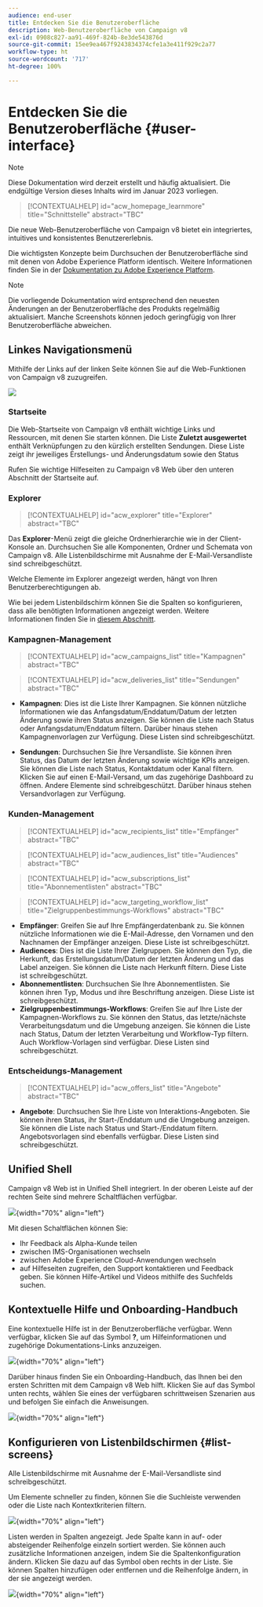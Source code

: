 ```yaml
---
audience: end-user
title: Entdecken Sie die Benutzeroberfläche
description: Web-Benutzeroberfläche von Campaign v8
exl-id: 0908c827-aa91-469f-824b-8e3de543876d
source-git-commit: 15ee9ea467f9243834374cfe1a3e411f929c2a77
workflow-type: ht
source-wordcount: '717'
ht-degree: 100%

---
```


# Entdecken Sie die Benutzeroberfläche {#user-interface}

>[!NOTE]
>
>Diese Dokumentation wird derzeit erstellt und häufig aktualisiert. Die endgültige Version dieses Inhalts wird im Januar 2023 vorliegen.

>[!CONTEXTUALHELP]
>id="acw_homepage_learnmore"
>title="Schnittstelle"
>abstract="TBC"

Die neue Web-Benutzeroberfläche von Campaign v8 bietet ein integriertes, intuitives und konsistentes Benutzererlebnis.

Die wichtigsten Konzepte beim Durchsuchen der Benutzeroberfläche sind mit denen von Adobe Experience Platform identisch. Weitere Informationen finden Sie in der [Dokumentation zu Adobe Experience Platform](https://experienceleague.adobe.com/docs/experience-platform/landing/platform-ui/ui-guide.html?lang=de#adobe-experience-platform-ui-guide).

>[!NOTE]
>
>Die vorliegende Dokumentation wird entsprechend den neuesten Änderungen an der Benutzeroberfläche des Produkts regelmäßig aktualisiert. Manche Screenshots können jedoch geringfügig von Ihrer Benutzeroberfläche abweichen.


<!--
* console + web interface (overview, why use each of them)
* web UI made up of read-only lists that can be configured, show how to add columns
-->

## Linkes Navigationsmenü

Mithilfe der Links auf der linken Seite können Sie auf die Web-Funktionen von Campaign v8 zuzugreifen.

![](assets/home.png)

### Startseite

Die Web-Startseite von Campaign v8 enthält wichtige Links und Ressourcen, mit denen Sie starten können. Die Liste **Zuletzt ausgewertet** enthält Verknüpfungen zu den kürzlich erstellten Sendungen. Diese Liste zeigt ihr jeweiliges Erstellungs- und Änderungsdatum sowie den Status

<!--
* Banner
* KPIs on email channel (cross-deliveries): open rate, delivery rate, etc
* Recent items
* Learning cards
-->

Rufen Sie wichtige Hilfeseiten zu Campaign v8 Web über den unteren Abschnitt der Startseite auf.

<!--
show global KPIs, recent items + left menu to access features)
CONTROL PANEL not alpha
Global report not alpha
-->

### Explorer

>[!CONTEXTUALHELP]
>id="acw_explorer"
>title="Explorer"
>abstract="TBC"

Das **Explorer**-Menü zeigt die gleiche Ordnerhierarchie wie in der Client-Konsole an. Durchsuchen Sie alle Komponenten, Ordner und Schemata von Campaign v8. Alle Listenbildschirme mit Ausnahme der E-Mail-Versandliste sind schreibgeschützt.

Welche Elemente im Explorer angezeigt werden, hängt von Ihren Benutzerberechtigungen ab.

Wie bei jedem Listenbildschirm können Sie die Spalten so konfigurieren, dass alle benötigten Informationen angezeigt werden. Weitere Informationen finden Sie in [diesem Abschnitt](#list-screens).
<!--
Explorer' menu in web UI to navigate through console content: console navtree second view in addition to the left menu lists with filters. The Explorer gives the real folder hierarchy from the console. Make sure you find your deliveries in sub-folders. All lists can be accessed in read-only. No Create/Edit. You can configure lists (colums). All schema fields, linked tables are available. 

If you need to view your lists of recipients (age, gender), transactions or live transactional messages. To view each/edit -> console.

Navtree view depends on permissions (same as console).
-->

### Kampagnen-Management

>[!CONTEXTUALHELP]
>id="acw_campaigns_list"
>title="Kampagnen"
>abstract="TBC"

>[!CONTEXTUALHELP]
>id="acw_deliveries_list"
>title="Sendungen"
>abstract="TBC"

* **Kampagnen**: Dies ist die Liste Ihrer Kampagnen. Sie können nützliche Informationen wie das Anfangsdatum/Enddatum/Datum der letzten Änderung sowie ihren Status anzeigen. Sie können die Liste nach Status oder Anfangsdatum/Enddatum filtern. Darüber hinaus stehen Kampagnenvorlagen zur Verfügung. Diese Listen sind schreibgeschützt.

* **Sendungen**: Durchsuchen Sie Ihre Versandliste. Sie können ihren Status, das Datum der letzten Änderung sowie wichtige KPIs anzeigen. Sie können die Liste nach Status, Kontaktdatum oder Kanal filtern. Klicken Sie auf einen E-Mail-Versand, um das zugehörige Dashboard zu öffnen. Andere Elemente sind schreibgeschützt. Darüber hinaus stehen Versandvorlagen zur Verfügung.

### Kunden-Management

>[!CONTEXTUALHELP]
>id="acw_recipients_list"
>title="Empfänger"
>abstract="TBC"

>[!CONTEXTUALHELP]
>id="acw_audiences_list"
>title="Audiences"
>abstract="TBC"

>[!CONTEXTUALHELP]
>id="acw_subscriptions_list"
>title="Abonnementlisten"
>abstract="TBC"

>[!CONTEXTUALHELP]
>id="acw_targeting_workflow_list"
>title="Zielgruppenbestimmungs-Workflows"
>abstract="TBC"

* **Empfänger**: Greifen Sie auf Ihre Empfängerdatenbank zu. Sie können nützliche Informationen wie die E-Mail-Adresse, den Vornamen und den Nachnamen der Empfänger anzeigen. Diese Liste ist schreibgeschützt.
* **Audiences**: Dies ist die Liste Ihrer Zielgruppen. Sie können den Typ, die Herkunft, das Erstellungsdatum/Datum der letzten Änderung und das Label anzeigen. Sie können die Liste nach Herkunft filtern. Diese Liste ist schreibgeschützt.
* **Abonnementlisten**: Durchsuchen Sie Ihre Abonnementlisten. Sie können ihren Typ, Modus und ihre Beschriftung anzeigen. Diese Liste ist schreibgeschützt.
* **Zielgruppenbestimmungs-Workflows**: Greifen Sie auf Ihre Liste der Kampagnen-Workflows zu. Sie können den Status, das letzte/nächste Verarbeitungsdatum und die Umgebung anzeigen. Sie können die Liste nach Status, Datum der letzten Verarbeitung und Workflow-Typ filtern. Auch Workflow-Vorlagen sind verfügbar. Diese Listen sind schreibgeschützt.

### Entscheidungs-Management

>[!CONTEXTUALHELP]
>id="acw_offers_list"
>title="Angebote"
>abstract="TBC"

* **Angebote**: Durchsuchen Sie Ihre Liste von Interaktions-Angeboten. Sie können ihren Status, ihr Start-/Enddatum und die Umgebung anzeigen. Sie können die Liste nach Status und Start-/Enddatum filtern. Angebotsvorlagen sind ebenfalls verfügbar. Diese Listen sind schreibgeschützt.

## Unified Shell

Campaign v8 Web ist in Unified Shell integriert. In der oberen Leiste auf der rechten Seite sind mehrere Schaltflächen verfügbar.

![](assets/unified-shell.png){width="70%" align="left"}

Mit diesen Schaltflächen können Sie:

* Ihr Feedback als Alpha-Kunde teilen
* zwischen IMS-Organisationen wechseln
* zwischen Adobe Experience Cloud-Anwendungen wechseln
* auf Hilfeseiten zugreifen, den Support kontaktieren und Feedback geben. Sie können Hilfe-Artikel und Videos mithilfe des Suchfelds suchen.

<!--
Org / Sub-org switcher to switch between instances. Only one for Alpha. Later: intermerdiate screen with Control Panel (beta). if v8 + ACS with one card per ACS instance. Maybe quickly explain the menu for Alpha?
-->

## Kontextuelle Hilfe und Onboarding-Handbuch

Eine kontextuelle Hilfe ist in der Benutzeroberfläche verfügbar. Wenn verfügbar, klicken Sie auf das Symbol **?**, um Hilfeinformationen und zugehörige Dokumentations-Links anzuzeigen.

![](assets/context-help.png){width="70%" align="left"}

Darüber hinaus finden Sie ein Onboarding-Handbuch, das Ihnen bei den ersten Schritten mit dem Campaign v8 Web hilft. Klicken Sie auf das Symbol unten rechts, wählen Sie eines der verfügbaren schrittweisen Szenarien aus und befolgen Sie einfach die Anweisungen.

![](assets/onboarding.png){width="70%" align="left"}

## Konfigurieren von Listenbildschirmen {#list-screens}

Alle Listenbildschirme mit Ausnahme der E-Mail-Versandliste sind schreibgeschützt.

Um Elemente schneller zu finden, können Sie die Suchleiste verwenden oder die Liste nach Kontextkriterien filtern.

![](assets/filter.png){width="70%" align="left"}

Listen werden in Spalten angezeigt. Jede Spalte kann in auf- oder absteigender Reihenfolge einzeln sortiert werden. Sie können auch zusätzliche Informationen anzeigen, indem Sie die Spaltenkonfiguration ändern. Klicken Sie dazu auf das Symbol oben rechts in der Liste. Sie können Spalten hinzufügen oder entfernen und die Reihenfolge ändern, in der sie angezeigt werden.

![](assets/columns.png){width="70%" align="left"}

<!--
## Supported browsers {#browsers}

Adobe [!DNL Journey Optimizer] interface is designed to work optimally in the latest version of Google Chrome. You might have trouble using certain features on older versions or other browsers.
-->